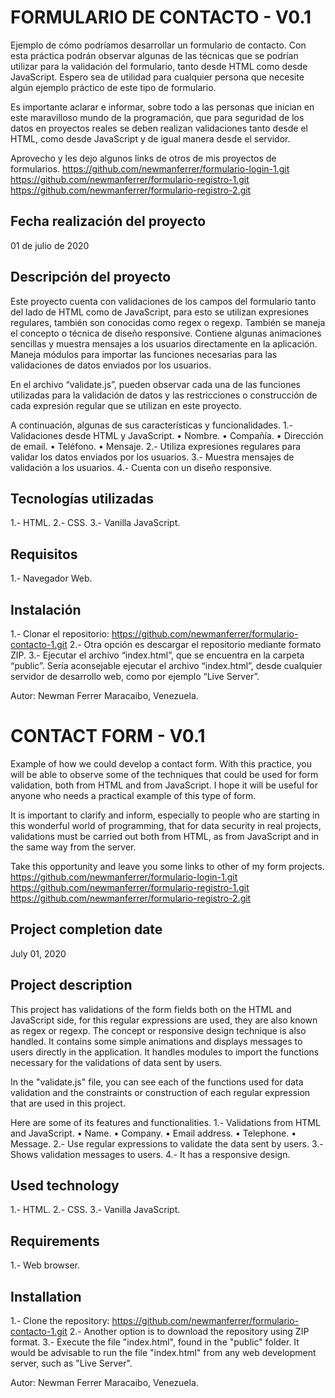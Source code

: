 # FORMULARIO DE CONTACTO - V0.1
Ejemplo de cómo podríamos desarrollar un formulario de contacto. Con esta práctica podrán observar algunas de las técnicas que se podrían utilizar para la validación del formulario, tanto desde HTML como desde JavaScript. Espero sea de utilidad para cualquier persona que necesite algún ejemplo práctico de este tipo de formulario.

Es importante aclarar e informar, sobre todo a las personas que inician en este maravilloso mundo de la programación, que para seguridad de los datos en proyectos reales se deben realizan validaciones tanto desde el HTML, como desde JavaScript y de igual manera desde el servidor.

Aprovecho y les dejo algunos links de otros de mis proyectos de formularios.
https://github.com/newmanferrer/formulario-login-1.git
https://github.com/newmanferrer/formulario-registro-1.git
https://github.com/newmanferrer/formulario-registro-2.git

## Fecha realización del proyecto
01 de julio de 2020

## Descripción del proyecto
Este proyecto cuenta con validaciones de los campos del formulario tanto del lado de HTML como de JavaScript, para esto se utilizan expresiones regulares, también son conocidas como regex o regexp. También se maneja el concepto o técnica de diseño responsive. Contiene algunas animaciones sencillas y muestra mensajes a los usuarios directamente en la aplicación. Maneja módulos para importar las funciones necesarias para las validaciones de datos enviados por los usuarios.

En el archivo “validate.js”, pueden observar cada una de las funciones utilizadas para la validación de datos y las restricciones o construcción de cada expresión regular que se utilizan en este proyecto.

A continuación, algunas de sus características y funcionalidades.
1.- Validaciones desde HTML y JavaScript.
•	Nombre.
•	Compañía.
•	Dirección de email.
•	Teléfono.
•	Mensaje.
2.- Utiliza expresiones regulares para validar los datos enviados por los usuarios.
3.- Muestra mensajes de validación a los usuarios.
4.- Cuenta con un diseño responsive.

## Tecnologías utilizadas
1.- HTML.
2.- CSS.
3.- Vanilla JavaScript.

## Requisitos
1.- Navegador Web.

## Instalación
1.- Clonar el repositorio: https://github.com/newmanferrer/formulario-contacto-1.git
2.- Otra opción es descargar el repositorio mediante formato ZIP.
3.- Ejecutar el archivo “index.html”, que se encuentra en la carpeta “public”. Sería aconsejable ejecutar el archivo “index.html”, desde cualquier servidor de desarrollo web, como por ejemplo “Live Server”.

Autor: Newman Ferrer Maracaibo, Venezuela.




# CONTACT FORM - V0.1
Example of how we could develop a contact form. With this practice, you will be able to observe some of the techniques that could be used for form validation, both from HTML and from JavaScript. I hope it will be useful for anyone who needs a practical example of this type of form.

It is important to clarify and inform, especially to people who are starting in this wonderful world of programming, that for data security in real projects, validations must be carried out both from HTML, as from JavaScript and in the same way from the server.

Take this opportunity and leave you some links to other of my form projects.
https://github.com/newmanferrer/formulario-login-1.git
https://github.com/newmanferrer/formulario-registro-1.git
https://github.com/newmanferrer/formulario-registro-2.git

## Project completion date
July 01, 2020

## Project description
This project has validations of the form fields both on the HTML and JavaScript side, for this regular expressions are used, they are also known as regex or regexp. The concept or responsive design technique is also handled. It contains some simple animations and displays messages to users directly in the application. It handles modules to import the functions necessary for the validations of data sent by users.

In the "validate.js" file, you can see each of the functions used for data validation and the constraints or construction of each regular expression that are used in this project.

Here are some of its features and functionalities.
1.- Validations from HTML and JavaScript.
• Name.
• Company.
• Email address.
• Telephone.
• Message.
2.- Use regular expressions to validate the data sent by users.
3.- Shows validation messages to users.
4.- It has a responsive design.

## Used technology
1.- HTML.
2.- CSS.
3.- Vanilla JavaScript.

## Requirements
1.- Web browser.

## Installation
1.- Clone the repository: https://github.com/newmanferrer/formulario-contacto-1.git
2.- Another option is to download the repository using ZIP format.
3.- Execute the file "index.html", found in the "public" folder. It would be advisable to run the file "index.html" from any web development server, such as "Live Server".

Autor: Newman Ferrer Maracaibo, Venezuela.
